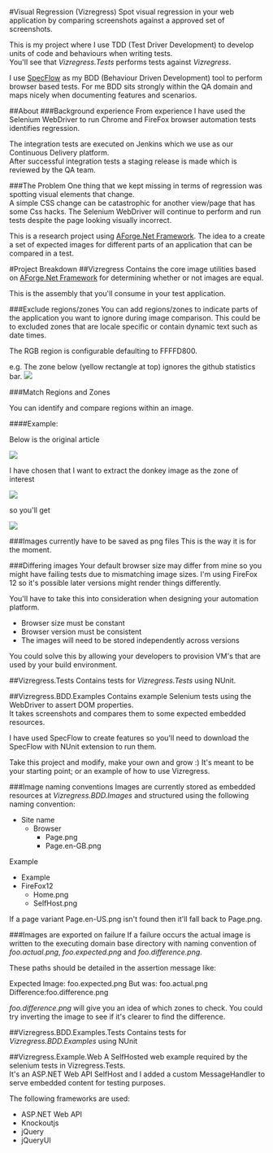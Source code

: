 #Visual Regression (Vizregress)
Spot visual regression in your web application by comparing screenshots against a approved set of screenshots.

This is my project where I use TDD (Test Driver Development) to develop units of code and behaviours when writing tests.  
You'll see that *Vizregress.Tests* performs tests against *Vizregress*.

I use [SpecFlow](http://www.specflow.org/) as my BDD (Behaviour Driven Development) tool to perform browser based tests. 
For me BDD sits strongly within the QA domain and maps nicely when documenting features and scenarios.

##About
###Background experience
From experience I have used the Selenium WebDriver to run Chrome and FireFox browser automation tests identifies regression.  

The integration tests are executed on Jenkins which we use as our Continuous Delivery platform.  
After successful integration tests a staging release is made which is reviewed by the QA team.

###The Problem
One thing that we kept missing in terms of regression was spotting visual elements that change.  
A simple CSS change can be catastrophic for another view/page that has some Css hacks.
The Selenium WebDriver will continue to perform and run tests despite the page looking visually incorrect.

This is a research project using [AForge.Net Framework](http://code.google.com/p/aforge/). 
The idea to a create a set of expected images for different parts of an application that can be compared in a test.

#Project Breakdown
##Vizregress
Contains the core image utilities based on [AForge.Net Framework](http://code.google.com/p/aforge/) for determining whether or not images are equal.

This is the assembly that you'll consume in your test application.

###Exclude regions/zones 
You can add regions/zones to indicate parts of the application you want to ignore during image comparison. 
This could be to excluded zones that are locale specific or contain dynamic text such as date times.

The RGB region is configurable defaulting to FFFFD800.

e.g. The zone below (yellow rectangle at top) ignores the github statistics bar. 
![](https://raw.github.com/cwilliamson1980/Vizregress/master/Vizregress.Tests/Images/Github.Home.IgnoreSections.png?raw=true)

###Match Regions and Zones

You can identify and compare regions within an image.

####Example:

Below is the original article

![](https://raw.github.com/cwilliamson1980/Vizregress/master/Vizregress.Tests/Images/Zoning/OverallStatus_NoZones.png?raw=true)

I have chosen that I want to extract the donkey image as the zone of interest

![](https://raw.github.com/cwilliamson1980/Vizregress/master/Vizregress.Tests/Images/Zoning/OverallStatus_Zoned.png?raw=true)

so you'll get

![](https://raw.github.com/cwilliamson1980/Vizregress/master/Vizregress.Tests/Images/Zoning/OverallStatus_ZoneCut.png?raw=true)

###Images currently have to be saved as png files
This is the way it is for the moment.

###Differing images
Your default browser size may differ from mine so you might have failing tests due to mismatching image sizes.
I'm using FireFox 12 so it's possible later versions might render things differently.

You'll have to take this into consideration when designing your automation platform.

* Browser size must be constant
* Browser version must be consistent
 * The images will need to be stored independently across versions

You could solve this by allowing your developers to provision VM's that are used by your build environment.

##Vizregress.Tests
Contains tests for *Vizregress.Tests* using NUnit.

##Vizregress.BDD.Examples
Contains example Selenium tests using the WebDriver to assert DOM properties.  
It takes screenshots and compares them to some expected embedded resources.

I have used SpecFlow to create features so you'll need to download the SpecFlow with NUnit extension to run them.

Take this project and modify, make your own and grow :)  It's meant to be your starting point; or an example of how to use Vizregress.

###Image naming conventions
Images are currently stored as embedded resources at *Vizregress.BDD.Images* and structured using the following naming convention:

* Site name
  * Browser
     * Page.png
     * Page.en-GB.png

Example

* Example
 * FireFox12
     * Home.png
     * SelfHost.png

If a page variant Page.en-US.png isn't found then it'll fall back to Page.png.

###Images are exported on failure
If a failure occurs the actual image is written to the executing domain base directory with naming convention of *foo.actual.png*, *foo.expected.png* and *foo.difference.png*.  

These paths should be detailed in the assertion message like:

Expected Image: foo.expected.png
But was: foo.actual.png
Difference:foo.difference.png

*foo.difference.png* will give you an idea of which zones to check.
You could try inverting the image to see if it's clearer to find the difference.

##Vizregress.BDD.Examples.Tests
Contains tests for *Vizregress.BDD.Examples* using NUnit

##Vizregress.Example.Web
A SelfHosted web example required by the selenium tests in Vizregress.Tests.  
It's an ASP.NET Web API SelfHost and I added a custom MessageHandler to serve embedded content for testing purposes.

The following frameworks are used:

* ASP.NET Web API
* Knockoutjs
* jQuery
* jQueryUI
